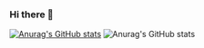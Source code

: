 ### Hi there 👋

<!--
**ekdms95/ekdms95** is a ✨ _special_ ✨ repository because its `README.md` (this file) appears on your GitHub profile.

Here are some ideas to get you started:

- 🔭 I’m currently working on ...
- 🌱 I’m currently learning ...
- 👯 I’m looking to collaborate on ...
- 🤔 I’m looking for help with ...
- 💬 Ask me about ...
- 📫 How to reach me: ...
- 😄 Pronouns: ...
- ⚡ Fun fact: ...
-->


[![Anurag's GitHub stats](https://github-readme-stats.vercel.app/api?username=ekdms95)](https://github.com/anuraghazra/github-readme-stats)
![Anurag's GitHub stats](https://github-readme-stats.vercel.app/api?username=ekdms95&show_icons=true&theme=radical)
